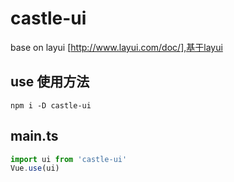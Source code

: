 # castle-ui
base on layui [http://www.layui.com/doc/],基于layui
## use 使用方法
```shell
npm i -D castle-ui
```
## main.ts
```typescript
import ui from 'castle-ui'
Vue.use(ui)
```